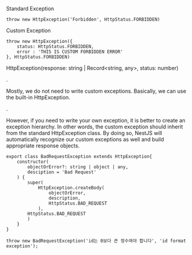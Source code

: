 Standard Exception

```
throw new HttpException('Forbidden', HttpStatus.FORBIDDEN)
```

Custom Exception

```
throw new HttpException({
    status: HttpStatus.FORBIDDEN,
    error : 'THIS IS CUSTOM FORBIDDEN ERROR'
}, HttpStatus.FORBIDDEN)
```

HttpException(response: string | Record<string, any>, status: number)

.

Mostly, we do not need to write custom exceptions. Basically, we can use the built-in HttpException.

.

However, if you need to write your own exception, it is better to create an exception hierarchy. In other words, the custom exception should inherit from the standard HttpException class. By doing so, NestJS will automatically recognize our custom exceptions as well and build appropriate response objects.

```
export class BadRequestException extends HttpException{
    constructor(
        objectOrError?: string | object | any,
        desciption = 'Bad Request'
    ) {
        super(
            HttpException.createBody(
                objectOrError,
                description,
                HttpStatus.BAD_REQUEST
            ),
        HttpStatus.BAD_REQUEST
        )
    }
}
```

```
throw new BadRequestException('id는 0보다 큰 정수여야 합니다', 'id format exception');
```

